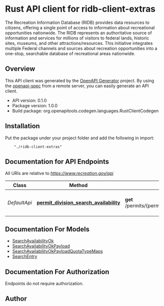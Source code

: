 # Rust API client for ridb-client-extras

The Recreation Information Database (RIDB) provides data resources to citizens, offering a single point of access to information about recreational opportunities nationwide. The RIDB represents an authoritative source of information and services for millions of visitors to federal lands, historic sites, museums, and other attractions/resources. This initiative integrates multiple Federal channels and sources about recreation opportunities into a one-stop, searchable database of recreational areas nationwide.

## Overview
This API client was generated by the [OpenAPI Generator](https://openapi-generator.tech) project.  By using the [openapi-spec](https://openapis.org) from a remote server, you can easily generate an API client.

- API version: 0.1.0
- Package version: 1.0.0
- Build package: org.openapitools.codegen.languages.RustClientCodegen

## Installation
Put the package under your project folder and add the following in import:
```
    "./ridb-client-extras"
```

## Documentation for API Endpoints

All URIs are relative to *https://www.recreation.gov/api*

Class | Method | HTTP request | Description
------------ | ------------- | ------------- | -------------
*DefaultApi* | [**permit_division_search_availability**](docs/DefaultApi.md#permit_division_search_availability) | **get** /permits/{permitId}/divisions/{divisionId}/availability | search for availability dates on a permit site


## Documentation For Models

 - [SearchAvailabilityOk](docs/SearchAvailabilityOk.md)
 - [SearchAvailabilityOkPayload](docs/SearchAvailabilityOkPayload.md)
 - [SearchAvailabilityOkPayloadQuotaTypeMaps](docs/SearchAvailabilityOkPayloadQuotaTypeMaps.md)
 - [SearchEntry](docs/SearchEntry.md)


## Documentation For Authorization
 Endpoints do not require authorization.


## Author



